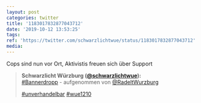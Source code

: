 ```yaml
---
layout: post
categories: twitter
title: '1183017832877043712'
date: '2019-10-12 13:53:25'
tags: 
ref: 'https://twitter.com/schwarzlichtwue/status/1183017832877043712'
media:
---
```

Cops sind nun vor Ort, Aktivistis freuen sich über Support 
> <b>Schwarzlicht Würzburg ([@schwarzlichtwue](https://twitter.com/schwarzlichtwue)):</b>  
>[#Bannerdropp](/t/bannerdropp) - aufgenommen von [@RadeltWurzburg](https://twitter.com/RadeltWurzburg)   
>  
>[#unverhandelbar](/t/unverhandelbar) [#wue1210](/t/wue1210)    

